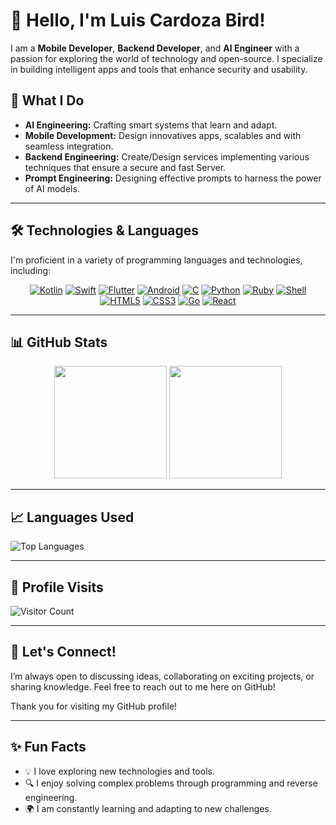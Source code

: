 # 👋 Hello, I'm Luis Cardoza Bird!

I am a **Mobile Developer**, **Backend Developer**, and **AI Engineer** with a passion for exploring the world of technology and open-source. I specialize in building intelligent apps and tools that enhance security and usability.

## 🌟 What I Do

- **AI Engineering:** Crafting smart systems that learn and adapt.
- **Mobile Development:** Design innovatives apps, scalables and with seamless integration.
- **Backend Engineering:** Create/Design services implementing various techniques that ensure a secure and fast Server.
- **Prompt Engineering:** Designing effective prompts to harness the power of AI models.

---

## 🛠️ Technologies & Languages

I'm proficient in a variety of programming languages and technologies, including:

<p align="center">
  <a href="https://kotlinlang.org"><img alt="Kotlin" src="https://img.shields.io/badge/Kotlin-7F52FF?style=flat&logo=Kotlin&logoColor=white" /></a>
  <a href="https://www.apple.com/la/swift/"><img alt="Swift" src="https://img.shields.io/badge/Swift-F05138&logo=Kotlin&logoColor=white" /></a>
  <a href="https://flutter.dev"><img alt="Flutter" src="https://img.shields.io/badge/Flutter-blue?style=flat&logo=flutter&amp;logoColor=white" /></a>
  <a href="https://www.android.com/intl/es_es/"><img alt="Android" src="https://img.shields.io/badge/Android-7-blue?style=flat" /></a>
  <a href="https://installc.org"><img alt="C" src="https://img.shields.io/badge/C-A8B9CC?style=flat&logo=C&logoColor=white" /></a>  
  <a href="https://www.python.org/"><img alt="Python" src="https://img.shields.io/badge/Python-3776AB?style=flat&logo=python&logoColor=white" /></a>
  <a href="https://www.ruby-lang.org/en/"><img alt="Ruby" src="https://img.shields.io/badge/Ruby-CC342D?style=flat&logo=ruby&logoColor=white" /></a>
  <a href="https://www.gnu.org/software/bash/"><img alt="Shell" src="https://img.shields.io/badge/Shell-4EAA25?style=flat&logo=gnu-bash&logoColor=white" /></a>
  <a href="https://developer.mozilla.org/en-US/docs/Web/HTML"><img alt="HTML5" src="https://img.shields.io/badge/HTML5-E34F26?style=flat&logo=html5&logoColor=white" /></a>
  <a href="https://developer.mozilla.org/en-US/docs/Web/CSS"><img alt="CSS3" src="https://img.shields.io/badge/CSS3-1572B6?style=flat&logo=css3&logoColor=white" /></a>
  <a href="https://go.dev"><img alt="Go" src="https://img.shields.io/badge/Go-00ADD8?logo=Go&logoColor=white&style=flat" /></a>
  <a href="https://reactjs.org/"><img alt="React" src="https://img.shields.io/badge/React-61DAFB?style=flat&logo=react&logoColor=black" /></a>
</p>

---

## 📊 GitHub Stats

<div align="center">
  <img height="180em" src="https://github-readme-stats.vercel.app/api?username=Crdzbird&show_icons=true&hide_border=true&count_private=true&theme=radical" />
  <img height="180em" src="https://github-readme-streak-stats.herokuapp.com/?user=Crdzbird&theme=radical&hide_border=true" />
</div>

---

## 📈 Languages Used

![Top Languages](https://github-readme-stats.vercel.app/api/top-langs/?username=Crdzbird&layout=compact&theme=radical&hide_border=true)

---

## 🎨 Profile Visits

![Visitor Count](https://profile-counter.glitch.me/Crdzbird/count.svg)

---

## 🚀 Let's Connect!

I’m always open to discussing ideas, collaborating on exciting projects, or sharing knowledge. Feel free to reach out to me here on GitHub!

Thank you for visiting my GitHub profile!

---

## ✨ Fun Facts

- 💡 I love exploring new technologies and tools.
- 🔍 I enjoy solving complex problems through programming and reverse engineering.
- 🌍 I am constantly learning and adapting to new challenges.
